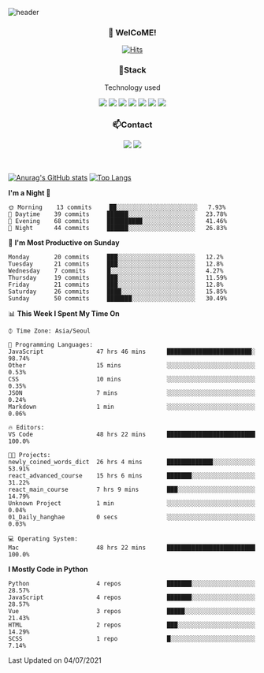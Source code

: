 ![header](https://capsule-render.vercel.app/api?type=waving&color=gradient&height=200&text=Kyungjoon&fontAlign=70&fontAlignY=40&animation=twinkling)

<h3 align="center">👋 WelCoME!</h3>

<div align=center>
  
[![Hits](https://hits.seeyoufarm.com/api/count/incr/badge.svg?url=https%3A%2F%2Fgithub.com%2Fuvula6921&count_bg=%2322BAC9&title_bg=%23827F7F&icon=iconify.svg&icon_color=%2325A27F&title=visits&edge_flat=false)](https://hits.seeyoufarm.com)
  
</div>
<h3 align="center">📌Stack</h3>
<p align="center">Technology used</p>
<div align="center"><img src="https://img.shields.io/badge/HTML5-E34F26?style=flat-square&logo=HTML5&logoColor=white"></img> <img src="https://img.shields.io/badge/CSS3-0A84FF?style=flat-square&logo=CSS3&logoColor=white"></img> <img src="https://img.shields.io/badge/JavaScript-FFCD11?style=flat-square&logo=JavaScript&logoColor=white"></img> <img src="https://img.shields.io/badge/React-00BCF6?style=flat-square&logo=React&logoColor=white"></img> <img src="https://img.shields.io/badge/jQuery-3655FF?style=flat-square&logo=jQuery&logoColor=white"></img> <img src="https://img.shields.io/badge/Ruby-E0115F?style=flat-square&logo=Ruby&logoColor=white"></img> <img src="https://img.shields.io/badge/Python-4B8BBE?style=flat-square&logo=Python&logoColor=white"></img></div>

<h3 align="center">📫Contact</h3>
<div align="center"><a href="https://velog.io/@uvula6921/"><img src="https://img.shields.io/badge/Blog-20c997?style=flat-square&logo=V&logoColor=white"/></a> <a href="pkj6921@gmail.com"><img src="https://img.shields.io/badge/Gmail-EA4335?style=flat-square&logo=Gmail&logoColor=white"/></a></div>
<br>
<br>

[![Anurag's GitHub stats](https://github-readme-stats.vercel.app/api?username=uvula6921&hide=stars,issues&show_icons=true&count_private=true&theme=tokyonight)](https://github.com/anuraghazra/github-readme-stats)
[![Top Langs](https://github-readme-stats.vercel.app/api/top-langs/?username=uvula6921&hide=css,jupyter%20notebook,html&exclude_repo=uvula6921,uvula6921.github.io&layout=compact&langs_count=8)](https://github.com/anuraghazra/github-readme-stats)

<!--START_SECTION:waka-->
**I'm a Night 🦉** 

```text
🌞 Morning    13 commits     ██░░░░░░░░░░░░░░░░░░░░░░░   7.93% 
🌆 Daytime    39 commits     ██████░░░░░░░░░░░░░░░░░░░   23.78% 
🌃 Evening    68 commits     ██████████░░░░░░░░░░░░░░░   41.46% 
🌙 Night      44 commits     ██████░░░░░░░░░░░░░░░░░░░   26.83%

```
📅 **I'm Most Productive on Sunday** 

```text
Monday       20 commits     ███░░░░░░░░░░░░░░░░░░░░░░   12.2% 
Tuesday      21 commits     ███░░░░░░░░░░░░░░░░░░░░░░   12.8% 
Wednesday    7 commits      █░░░░░░░░░░░░░░░░░░░░░░░░   4.27% 
Thursday     19 commits     ███░░░░░░░░░░░░░░░░░░░░░░   11.59% 
Friday       21 commits     ███░░░░░░░░░░░░░░░░░░░░░░   12.8% 
Saturday     26 commits     ████░░░░░░░░░░░░░░░░░░░░░   15.85% 
Sunday       50 commits     ███████░░░░░░░░░░░░░░░░░░   30.49%

```


📊 **This Week I Spent My Time On** 

```text
⌚︎ Time Zone: Asia/Seoul

💬 Programming Languages: 
JavaScript               47 hrs 46 mins      ████████████████████████░   98.74% 
Other                    15 mins             ░░░░░░░░░░░░░░░░░░░░░░░░░   0.53% 
CSS                      10 mins             ░░░░░░░░░░░░░░░░░░░░░░░░░   0.35% 
JSON                     7 mins              ░░░░░░░░░░░░░░░░░░░░░░░░░   0.24% 
Markdown                 1 min               ░░░░░░░░░░░░░░░░░░░░░░░░░   0.06%

🔥 Editors: 
VS Code                  48 hrs 22 mins      █████████████████████████   100.0%

🐱‍💻 Projects: 
newly_coined_words_dict  26 hrs 4 mins       █████████████░░░░░░░░░░░░   53.91% 
react_advanced_course    15 hrs 6 mins       ███████░░░░░░░░░░░░░░░░░░   31.22% 
react_main_course        7 hrs 9 mins        ███░░░░░░░░░░░░░░░░░░░░░░   14.79% 
Unknown Project          1 min               ░░░░░░░░░░░░░░░░░░░░░░░░░   0.04% 
01_Daily_hanghae         0 secs              ░░░░░░░░░░░░░░░░░░░░░░░░░   0.03%

💻 Operating System: 
Mac                      48 hrs 22 mins      █████████████████████████   100.0%

```

**I Mostly Code in Python** 

```text
Python                   4 repos             ███████░░░░░░░░░░░░░░░░░░   28.57% 
JavaScript               4 repos             ███████░░░░░░░░░░░░░░░░░░   28.57% 
Vue                      3 repos             █████░░░░░░░░░░░░░░░░░░░░   21.43% 
HTML                     2 repos             ███░░░░░░░░░░░░░░░░░░░░░░   14.29% 
SCSS                     1 repo              █░░░░░░░░░░░░░░░░░░░░░░░░   7.14%

```



 Last Updated on 04/07/2021
<!--END_SECTION:waka-->
